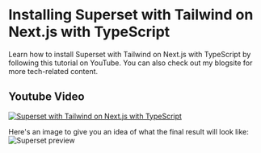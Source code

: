 # Installing Superset with Tailwind on Next.js with TypeScript
Learn how to install Superset with Tailwind on Next.js with TypeScript
by following this tutorial on YouTube. You can also check out my blogsite 
for more tech-related content.
## Youtube Video
[![Superset with Tailwind on Next.js with TypeScript](https://img.youtube.com/vi/ohQkKAmZcyY/0.jpg)](https://youtu.be/ohQkKAmZcyY)

Here's an image to give you an idea of what the final result will look like:
![Superset preview](https://media.graphassets.com/I5bdwRwPR668WeBmXR1a)
